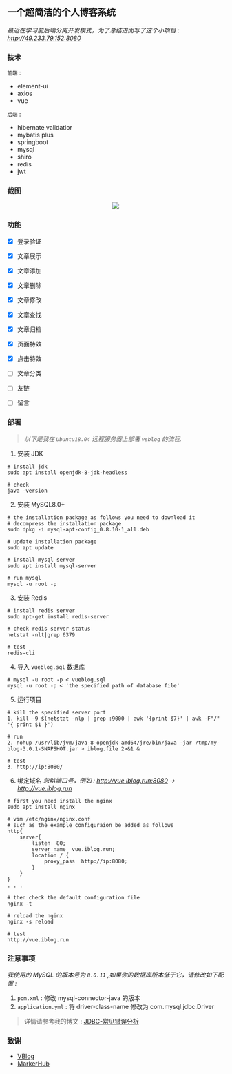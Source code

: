 ## 一个超简洁的个人博客系统
*最近在学习前后端分离开发模式，为了总结进而写了这个小项目 : http://49.233.79.152:8080*


### 技术

`前端` : 
* element-ui
* axios
* vue

`后端` : 
* hibernate validatior
* mybatis plus
* springboot
* mysql
* shiro
* redis
* jwt


### 截图

<p align="center">
	<a><img src="https://anonymous.ishacker.net/2020/06/10/about-page-image/vsblog-index-screenshot.png"></a>
</p>


### 功能
* [x] 登录验证
* [x] 文章展示
* [x] 文章添加
* [x] 文章删除
* [x] 文章修改
* [x] 文章查找
* [x] 文章归档
* [x] 页面特效
* [x] 点击特效
* [ ] 文章分类
* [ ] 友链
* [ ] 留言


### 部署
> *以下是我在 `Ubuntu18.04` 远程服务器上部署 `vsblog` 的流程.*

1. 安装 JDK
```shell
# install jdk
sudo apt install openjdk-8-jdk-headless

# check
java -version
```

2. 安装 MySQL8.0+
```shell
# the installation package as follows you need to download it
# decompress the installation package
sudo dpkg -i mysql-apt-config_0.8.10-1_all.deb

# update installation package
sudo apt update 

# install mysql server
sudo apt install mysql-server 

# run mysql
mysql -u root -p
```

3. 安装 Redis
```shell
# install redis server
sudo apt-get install redis-server

# check redis server status
netstat -nlt|grep 6379

# test
redis-cli
```

4. 导入 `vueblog.sql` 数据库
```shell
# mysql -u root -p < vueblog.sql
mysql -u root -p < 'the specified path of database file'
```

5. 运行项目
```shell
# kill the specified server port
1. kill -9 $(netstat -nlp | grep :9000 | awk '{print $7}' | awk -F"/" '{ print $1 }')

# run
2. nohup /usr/lib/jvm/java-8-openjdk-amd64/jre/bin/java -jar /tmp/my-blog-3.0.1-SNAPSHOT.jar > iblog.file 2>&1 &

# test
3. http://ip:8080/
```

6. 绑定域名
*忽略端口号，例如 : http://vue.iblog.run:8080 -> http://vue.iblog.run*
```shell
# first you need install the nginx
sudo apt install nginx

# vim /etc/nginx/nginx.conf
# such as the example configuraion be added as follows
http{
    server{
	    listen  80;
        server_name  vue.iblog.run; 
        location / {
		    proxy_pass  http://ip:8080;	
	    }            
	}
}
. . .

# then check the default configuration file
nginx -t

# reload the nginx
nginx -s reload

# test
http://vue.iblog.run
```


### 注意事项

*我使用的 MySQL 的版本号为 `8.0.11` ,如果你的数据库版本低于它，请修改如下配置 :*
1. `pom.xml` : 修改 mysql-connector-java 的版本
2. `application.yml` : 将 driver-class-name 修改为 com.mysql.jdbc.Driver

> 详情请参考我的博文 : [JDBC-常见错误分析](https://ishacker.net/2019/03/14/JDBC-%E5%B8%B8%E8%A7%81%E9%94%99%E8%AF%AF%E5%88%86%E6%9E%90/)


### 致谢
* [VBlog](https://github.com/lenve/VBlog)
* [MarkerHub](https://space.bilibili.com/13491144)
